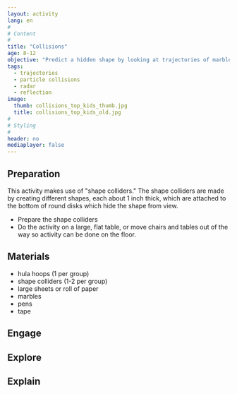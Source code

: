 ```yaml
---
layout: activity
lang: en
#
# Content
#
title: "Collisions"
age: 8-12
objective: "Predict a hidden shape by looking at trajectories of marbles that bounce off of it."
tags:
  - trajectories
  - particle collisions
  - radar
  - reflection
image:
  thumb: collisions_top_kids_thumb.jpg
  title: collisions_top_kids_old.jpg
#
# Styling
#
header: no
mediaplayer: false
---
```

## Preparation
This activity makes use of "shape colliders." The shape colliders are made by creating different shapes, each about 1 inch thick, which are attached to the bottom of round disks which hide the shape from view.
- Prepare the shape colliders
- Do the activity on a large, flat table, or move chairs and tables out of the way so activity can be done on the floor.

## Materials
- hula hoops (1 per group)
- shape colliders (1-2 per group)
- large sheets or roll of paper
- marbles
- pens
- tape

## Engage

## Explore

## Explain
